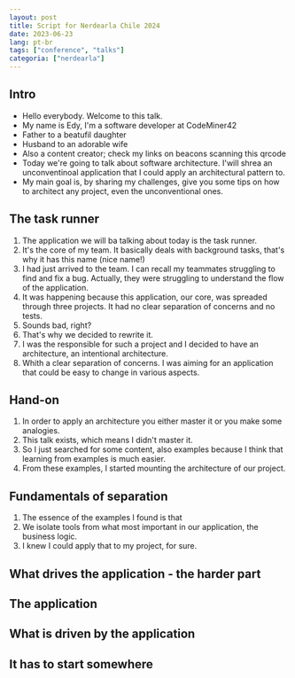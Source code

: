 ```yaml
---
layout: post
title: Script for Nerdearla Chile 2024
date: 2023-06-23
lang: pt-br
tags: ["conference", "talks"]
categoria: ["nerdearla"]
---
```


## Intro

- Hello everybody. Welcome to this talk.
- My name is Edy, I'm a software developer at CodeMiner42
- Father to a beatufil daughter
- Husband to an adorable wife
- Also a content creator; check my links on beacons scanning this qrcode
- Today we're going to talk about software architecture. I'will shrea an unconventinoal application that I could apply
    an architectural pattern to.
- My main goal is, by sharing my challenges, give you some tips on how to architect any project, even the unconventional
    ones.

## The task runner

1. The application we will ba talking about today is the task runner.
2. It's the core of my team. It basically deals with background tasks, that's why it has this name (nice name!)
3. I had just arrived to the team. I can recall my teammates struggling to find and fix a bug. Actually, they were
   struggling to understand the flow of the application.
4. It was happening because this application, our core, was spreaded through three projects. It had no clear separation
   of concerns and no tests.
5. Sounds bad, right?
6. That's why we decided to rewrite it.
7. I was the responsible for such a project and I decided to have an architecture, an intentional architecture.
8. Whith a clear separation of concerns. I was aiming for an application that could be easy to change in various
   aspects.

## Hand-on

1. In order to apply an architecture you either master it or you make some analogies.
2. This talk exists, which means I didn't master it.
3. So I just searched for some content, also examples because I think that learning from examples is much easier.
4. From these examples, I started mounting the architecture of our project.

## Fundamentals of separation

1. The essence of the examples I found is that
2. We isolate tools from what most important in our application, the business logic.
3. I knew I could apply that to my project, for sure.

## What drives the application - the harder part

## The application

## What is driven by the application

## It has to start somewhere
